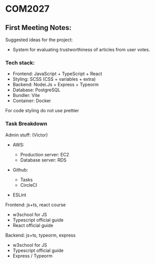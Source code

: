 # COM2027

## First Meeting Notes:

Suggested ideas for the project:

- System for evaluating trustworthiness of articles from user votes.

### Tech stack:

- Frontend: JavaScript + TypeScript + React
- Styling: SCSS (CSS + variables + extra)
- Backend: Nodei.Js + Express + Typeorm
- Database: PostgreSQL
- Bundler: Vite
- Container: Docker

For code styling do not use prettier

### Task Breakdown

Admin stuff: (Victor)
- AWS:
	- Production server: EC2
	- Database server: RDS

- Github:
	- Tasks
	- CircleCI

- ESLint

Frontend: js+ts, react course
- w3school for JS            
- Typescript official guide  
- React official guide       

Backend: js+ts, typeorm, express
- w3school for JS            
- Typescript official guide  
- Express / Typeorm          
